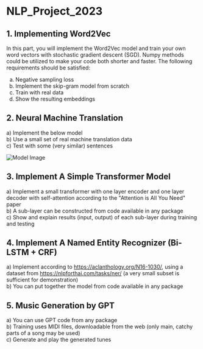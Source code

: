 <!DOCTYPE html>
<html>
<head>
  <title>NLP_Project_2023</title>
</head>
<body>
  <h1>NLP_Project_2023</h1>
  <h2>1. Implementing Word2Vec</h2>
  <p>
    In this part, you will implement the Word2Vec model and train your own word vectors with stochastic gradient descent (SGD). Numpy methods could be utilized to make your code both shorter and faster. The following requirements should be satisfied:
  </p>
  <ol type="a">
    <li>Negative sampling loss</li>
    <li>Implement the skip-gram model from scratch</li>
    <li>Train with real data</li>
    <li>Show the resulting embeddings</li>
  </ol>
  
  <h2>2. Neural Machine Translation</h2>
  <p>
    a) Implement the below model
    <br>
    b) Use a small set of real machine translation data
    <br>
    c) Test with some (very similar) sentences
  </p>
  <img src="https://github.com/Hakulani/NLP_Proejct_2023/assets/61573397/7bd01a3f-534d-4b0b-b0bb-cbf057ea5b8d" alt="Model Image">

  <h2>3. Implement A Simple Transformer Model</h2>
  <p>
    a) Implement a small transformer with one layer encoder and one layer decoder with self-attention according to the "Attention is All You Need" paper
    <br>
    b) A sub-layer can be constructed from code available in any package
    <br>
    c) Show and explain results (input, output) of each sub-layer during training and testing
  </p>

  <h2>4. Implement A Named Entity Recognizer (Bi-LSTM + CRF)</h2>
  <p>
    a) Implement according to <a href="https://aclanthology.org/N16-1030/">https://aclanthology.org/N16-1030/</a>, using a dataset from <a href="https://nlpforthai.com/tasks/ner/">https://nlpforthai.com/tasks/ner/</a> (a very small subset is sufficient for demonstration)
    <br>
    b) You can put together the model from code available in any package
  </p>

  <h2>5. Music Generation by GPT</h2>
  <p>
    a) You can use GPT code from any package
    <br>
    b) Training uses MIDI files, downloadable from the web (only main, catchy parts of a song may be used)
    <br>
    c) Generate and play the generated tunes
  </p>
</body>
</html>

